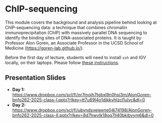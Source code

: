 # ChIP-sequencing
This module covers the background and analysis pipeline behind looking at ChIP-sequencing data: a technique that combines chromatin immunoprecipitation (ChIP) with massively parallel DNA sequencing to identify the binding sites of DNA-associated proteins. It is taught by Professor Alon Goren, an Associate Professor in the UCSD School of Medicine (https://goren-lab.github.io/).

Before the first day of lecture, students will need to install `ssh` and IGV locally, on their laptops. Please follow [these instructions](chipseq_setup.md).

## Presentation Slides
* **Day 1:** https://www.dropbox.com/scl/fi/or7mojh7tgbxl9n0hsj3m/AlonGoren-bnfo262-2025-class-I.pptx?rlkey=tt7u69l4o1dikkvhlzcl1ulvc&dl=0 
* **Day 2:** https://www.dropbox.com/scl/fi/ubyndsveieene04i74198/AlonGoren-bnfo262-2025-class-II.pptx?rlkey=8d7hwvlk18oq7ll40bkibvym6&dl=0

